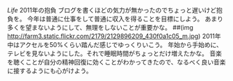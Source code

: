*Life* 2011年の抱負
ブログを書くほどの気力が無かったのでちょっと遅いけど抱負を。
今年は普通に仕事をして普通に収入を得ることを目標にしよう。
あまり多くを望まないようにして、無理をしないことが重要かな。
 ##(img http://farm3.static.flickr.com/2179/2129896209_430f0a1c05_m.jpg)
2011年中はアクセルを50%くらい踏んだ感じでゆっくりいこう。
年始から手始めに、テレビを見ないようにした。それで睡眠時間がちょっとだけ増えたかな。
音楽を聴くことが自分の精神回復に効くことがわかってきたので、なるべく良い音楽に接するようにも心がけよう。
